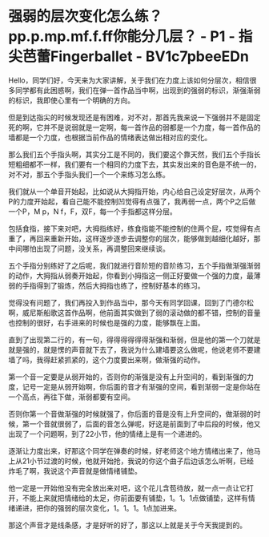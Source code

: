 # 强弱的层次变化怎么练？pp.p.mp.mf.f.ff你能分几层？ - P1 - 指尖芭蕾Fingerballet - BV1c7pbeeEDn

Hello，同学们好，今天来为大家讲解，关于我们在力度上该如何分层次，相信很多同学都有此困惑啊，我们在弹一首作品当中啊，出现到的强弱的标识，渐强渐弱的标识，我即使心里有一个明确的方向。

但是到达指尖的时候发现还是有困难，对不对，那首先我来说一下强弱并不是固定死的啊，它并不是说弱就是一定啊，每一首作品的弱都是一个力度，每一首作品的墙都是一个力度，也根据当前作品的情绪表达做出相对应的变化。

那么我们五个手指头啊，其实分工是不同的，我们要这个靠天然，我们五个手指长短粗细都不一样，我们要有一个相同的力度下去，其实发出来的音色是不统一的，对不对，那五个手指头我们一个一个来练习怎么练。

我们就从一个单音开始起，比如说从大拇指开始，内心给自己设定好层次，从两个P的力度开始起，看自己能不能控制凹觉得有点强了，我再弱一点，两个P之后做一个P，M p，N f，F，双F，每一个手指都这样分层。

包括食指，接下来对吧，大拇指练好，练食指能不能控制的住两个屁，哎觉得有点重了，再回来重新开始，这样逐步逐步去调整你的层次，能够做到越细化越好，那中间哪怕出现了问题，没关系，再调整回来继续谈。

五个手指分别练好了之后呢，我们就进行音阶短的音阶练习，五个手指做渐强渐弱的动作，大拇指从弱奏开始起，你看到小拇指这一侧正好要做一个强的力度，最薄弱的手指得到了锻炼，然后大拇指也练了，控制好基本的练习。

觉得没有问题了，我们再投入到作品当中，那今天有同学回课，回到了门德尔松啊，威尼斯船歌这首作品啊，他前面其实做到了弱的滚动做的都不错，控制的音量也控制的很好，右手进来的时候也是强的力度，能够飘在上面。

直到了出现第二行的，有一句，得得得得得得渐强和渐弱，但是他的第一个刀就是就是强的，就是愣的声音就下去了，我说为什么建墙要这么做呢，他说老师不要建墙了吗，我得赶紧抓紧的，这个力度要出来啊，做渐强的动作。

第一个音一定要是从弱开始的，否则你的渐强是没有上升空间的，看到渐强的力度，记号一定是从弱开始啊，你后面的音才有渐强的空间，看到渐弱一定是你站在一个高点，再往下做，渐弱都要有空间。

否则你第一个音做渐强的时候就强了，你后面的音是没有上升空间的，做渐弱的时候，第一个音就很弱了，后面的音怎么弹呢，好这是前面到了中后段的时候，他又出现了一个问题啊，到了22小节，他的情绪上是有一个递进的。

逐渐让力度出来，好那这个同学在弹奏的时候，好老师这个地方情绪出来了，他马上从21小节过渡的时候，他就开始抢，我说的你这个曲子后边该怎么听啊，已经炸毛了啊，我说这个声音就是做情绪铺垫。

他一定是一开始他没有完全放出来对吧，这个花儿含苞待放，就一点一点让它打开，不能上来就把情绪给的太足，你前面要有铺垫，1。1。1点做铺垫，这样有情绪递进，把你的强弱的层次变化，1。1。1。1点加进来。

那这个声音才是线条感，才是好听的好了，那这以上就是关于今天我提到的。